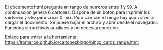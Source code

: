 El documento html pregunta un rango de numeros entre 1 y 99. A continuación genera 6 cartones.
Dispone de un botón para imprimir los cartones y otro para crear 6 más.
Para cambiar el rango hay que volver a cargar el documento.
Se puede bajar el archivo y abrir desde el navegador. Funciona sin archivos auxiliares y no necesita conexión.

Enlace para entrar a la herramienta: <a href="https://lromance.github.io/cartonesbingo/bingo_cards_range.html">https://lromance.github.io/cartonesbingo/bingo_cards_range.html</a>
